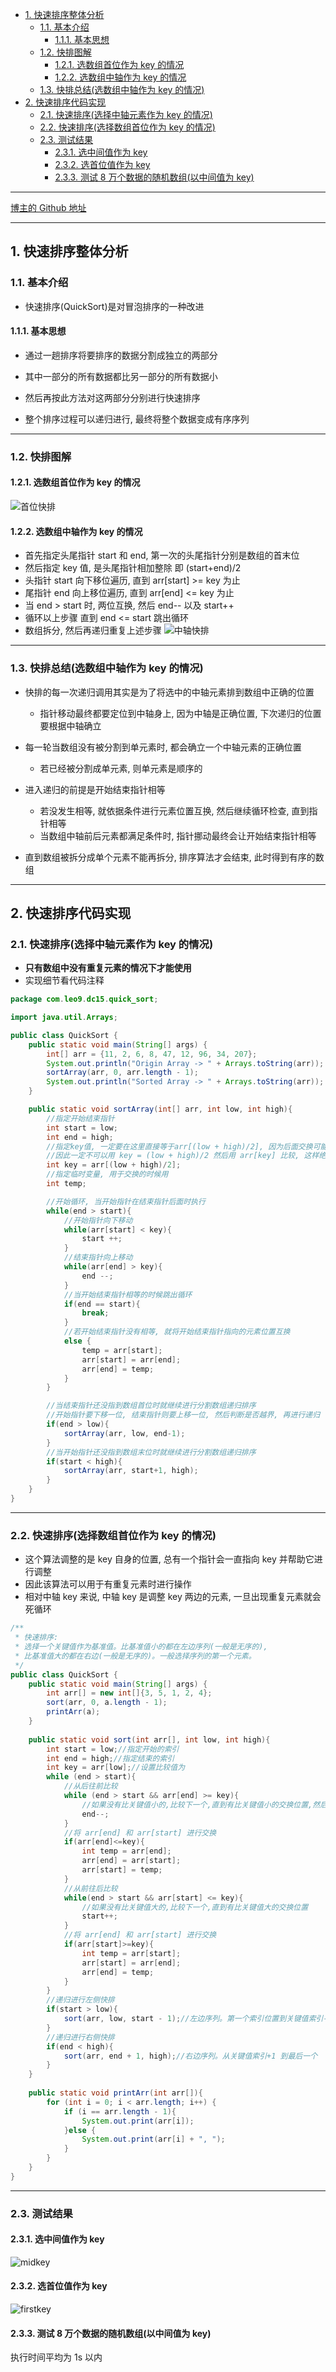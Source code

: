 <!-- TOC -->

- [1. 快速排序整体分析](#1-快速排序整体分析)
  - [1.1. 基本介绍](#11-基本介绍)
    - [1.1.1. 基本思想](#111-基本思想)
  - [1.2. 快排图解](#12-快排图解)
    - [1.2.1. 选数组首位作为 key 的情况](#121-选数组首位作为-key-的情况)
    - [1.2.2. 选数组中轴作为 key 的情况](#122-选数组中轴作为-key-的情况)
  - [1.3. 快排总结(选数组中轴作为 key 的情况)](#13-快排总结选数组中轴作为-key-的情况)
- [2. 快速排序代码实现](#2-快速排序代码实现)
  - [2.1. 快速排序(选择中轴元素作为 key 的情况)](#21-快速排序选择中轴元素作为-key-的情况)
  - [2.2. 快速排序(选择数组首位作为 key 的情况)](#22-快速排序选择数组首位作为-key-的情况)
  - [2.3. 测试结果](#23-测试结果)
    - [2.3.1. 选中间值作为 key](#231-选中间值作为-key)
    - [2.3.2. 选首位值作为 key](#232-选首位值作为-key)
    - [2.3.3. 测试 8 万个数据的随机数组(以中间值为 key)](#233-测试-8-万个数据的随机数组以中间值为-key)

<!-- /TOC -->

****
[博主的 Github 地址](https://github.com/leon9dragon)
****

## 1. 快速排序整体分析

### 1.1. 基本介绍
- 快速排序(QuickSort)是对冒泡排序的一种改进

#### 1.1.1. 基本思想  
- 通过一趟排序将要排序的数据分割成独立的两部分

- 其中一部分的所有数据都比另一部分的所有数据小

- 然后再按此方法对这两部分分别进行快速排序

- 整个排序过程可以递归进行, 最终将整个数据变成有序序列

****

### 1.2. 快排图解

#### 1.2.1. 选数组首位作为 key 的情况
![首位快排](../99.images/2020-05-18-09-48-38.png)

#### 1.2.2. 选数组中轴作为 key 的情况
- 首先指定头尾指针 start 和 end, 第一次的头尾指针分别是数组的首末位
- 然后指定 key 值, 是头尾指针相加整除 即 (start+end)/2
- 头指针 start 向下移位遍历, 直到 arr[start] >= key 为止
- 尾指针 end 向上移位遍历, 直到 arr[end] <= key 为止
- 当 end > start 时, 两位互换, 然后 end-- 以及 start++
- 循环以上步骤 直到 end <= start 跳出循环
- 数组拆分, 然后再递归重复上述步骤
![中轴快排](../99.images/2020-05-18-17-09-33.png)

****

### 1.3. 快排总结(选数组中轴作为 key 的情况)
- 快排的每一次递归调用其实是为了将选中的中轴元素排到数组中正确的位置
  - 指针移动最终都要定位到中轴身上, 因为中轴是正确位置, 下次递归的位置要根据中轴确立

- 每一轮当数组没有被分割到单元素时, 都会确立一个中轴元素的正确位置
  - 若已经被分割成单元素, 则单元素是顺序的

- 进入递归的前提是开始结束指针相等
  - 若没发生相等, 就依据条件进行元素位置互换, 然后继续循环检查, 直到指针相等
  - 当数组中轴前后元素都满足条件时, 指针挪动最终会让开始结束指针相等

- 直到数组被拆分成单个元素不能再拆分, 排序算法才会结束, 此时得到有序的数组

****

## 2. 快速排序代码实现

### 2.1. 快速排序(选择中轴元素作为 key 的情况)
- **只有数组中没有重复元素的情况下才能使用**
- 实现细节看代码注释
```java
package com.leo9.dc15.quick_sort;

import java.util.Arrays;

public class QuickSort {
    public static void main(String[] args) {
        int[] arr = {11, 2, 6, 8, 47, 12, 96, 34, 207};
        System.out.println("Origin Array -> " + Arrays.toString(arr));
        sortArray(arr, 0, arr.length - 1);
        System.out.println("Sorted Array -> " + Arrays.toString(arr));
    }

    public static void sortArray(int[] arr, int low, int high){
        //指定开始结束指针
        int start = low;
        int end = high;
        //指定key值, 一定要在这里直接等于arr[(low + high)/2], 因为后面交换可能会交换到这个位置的值
        //因此一定不可以用 key = (low + high)/2 然后用 arr[key] 比较, 这样绝对会出错, 因为这个位置的值在交换过程中可能会发生改变
        int key = arr[(low + high)/2];
        //指定临时变量, 用于交换的时候用
        int temp;

        //开始循环, 当开始指针在结束指针后面时执行
        while(end > start){
            //开始指针向下移动
            while(arr[start] < key){
                start ++;
            }
            //结束指针向上移动
            while(arr[end] > key){
                end --;
            }
            //当开始结束指针相等的时候跳出循环
            if(end == start){
                break;
            }
            //若开始结束指针没有相等, 就将开始结束指针指向的元素位置互换
            else {
                temp = arr[start];
                arr[start] = arr[end];
                arr[end] = temp;
            }
        }

        //当结束指针还没指到数组首位时就继续进行分割数组递归排序
        //开始指针要下移一位, 结束指针则要上移一位, 然后判断是否越界, 再进行递归
        if(end > low){
            sortArray(arr, low, end-1);
        }
        //当开始指针还没指到数组末位时就继续进行分割数组递归排序
        if(start < high){
            sortArray(arr, start+1, high);
        }
    }
}

```

****

### 2.2. 快速排序(选择数组首位作为 key 的情况)
- 这个算法调整的是 key 自身的位置, 总有一个指针会一直指向 key 并帮助它进行调整
- 因此该算法可以用于有重复元素时进行操作
- 相对中轴 key 来说, 中轴 key 是调整 key 两边的元素, 一旦出现重复元素就会死循环
```java
/**
 * 快速排序:
 * 选择一个关键值作为基准值。比基准值小的都在左边序列(一般是无序的),
 * 比基准值大的都在右边(一般是无序的)。一般选择序列的第一个元素。
 */
public class QuickSort {
    public static void main(String[] args) {
        int arr[] = new int[]{3, 5, 1, 2, 4};
        sort(arr, 0, a.length - 1);
        printArr(a);
    }
 
    public static void sort(int arr[], int low, int high){
        int start = low;//指定开始的索引
        int end = high;//指定结束的索引
        int key = arr[low];//设置比较值为
        while (end > start){
            //从后往前比较
            while (end > start && arr[end] >= key){
                //如果没有比关键值小的,比较下一个,直到有比关键值小的交换位置,然后又从前往后比较
                end--;
            }
            //将 arr[end] 和 arr[start] 进行交换
            if(arr[end]<=key){
                int temp = arr[end];
                arr[end] = arr[start];
                arr[start] = temp;
            }
            //从前往后比较
            while(end > start && arr[start] <= key){
                //如果没有比关键值大的,比较下一个,直到有比关键值大的交换位置
                start++;
            }
            //将 arr[end] 和 arr[start] 进行交换
            if(arr[start]>=key){
                int temp = arr[start];
                arr[start] = arr[end];
                arr[end] = temp;
            }
        }
        //递归进行左侧快排
        if(start > low){
            sort(arr, low, start - 1);//左边序列。第一个索引位置到关键值索引-1
        }
        //递归进行右侧快排
        if(end < high){
            sort(arr, end + 1, high);//右边序列。从关键值索引+1 到最后一个
        }
    }
 
    public static void printArr(int arr[]){
        for (int i = 0; i < arr.length; i++) {
            if (i == arr.length - 1){
                System.out.print(arr[i]);
            }else {
                System.out.print(arr[i] + ", ");
            }
        }
    }
}
```

****

### 2.3. 测试结果

#### 2.3.1. 选中间值作为 key
![midkey](../99.images/2020-05-19-09-59-21.png)

#### 2.3.2. 选首位值作为 key
![firstkey](../99.images/2020-05-19-10-03-47.png)

#### 2.3.3. 测试 8 万个数据的随机数组(以中间值为 key)
执行时间平均为 1s 以内